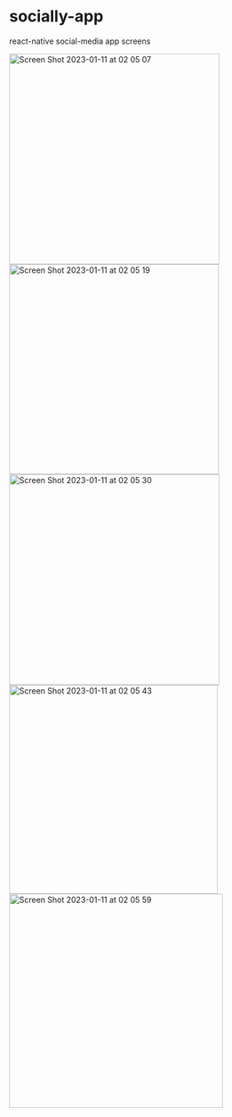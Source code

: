 # socially-app
react-native social-media app screens

<div>
<img width="378" alt="Screen Shot 2023-01-11 at 02 05 07" src="https://user-images.githubusercontent.com/45719234/211680956-cee8cb47-d599-4d9e-9207-848b80c917e7.png">
<img width="377" alt="Screen Shot 2023-01-11 at 02 05 19" src="https://user-images.githubusercontent.com/45719234/211680974-476425a6-2846-47b6-90fd-ddc2fbffe99c.png">
<img width="378" alt="Screen Shot 2023-01-11 at 02 05 30" src="https://user-images.githubusercontent.com/45719234/211681003-4cc755a0-2959-4d88-a1ee-d1ee5aec8b74.png">
<img width="375" alt="Screen Shot 2023-01-11 at 02 05 43" src="https://user-images.githubusercontent.com/45719234/211681047-d9231bcd-8a6a-448e-81a7-56be34adb9a7.png">
<img width="384" alt="Screen Shot 2023-01-11 at 02 05 59" src="https://user-images.githubusercontent.com/45719234/211681060-afed058d-d0f1-4e9d-8b16-04bf6205b4a0.png">
</div>
